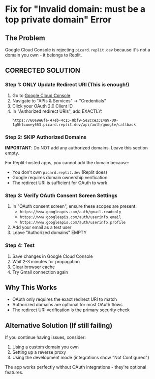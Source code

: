 # Fix for "Invalid domain: must be a top private domain" Error

## The Problem
Google Cloud Console is rejecting `picard.replit.dev` because it's not a domain you own - it belongs to Replit.

## CORRECTED SOLUTION

### Step 1: ONLY Update Redirect URI (This is enough!)
1. Go to [Google Cloud Console](https://console.cloud.google.com/)
2. Navigate to "APIs & Services" → "Credentials"  
3. Click your OAuth 2.0 Client ID
4. In "Authorized redirect URIs", add EXACTLY:
   ```
   https://60e9e6fe-47eb-4c15-8bf9-5e2cce3314a9-00-1g5hlcuoey663.picard.replit.dev/api/auth/google/callback
   ```

### Step 2: SKIP Authorized Domains
**IMPORTANT**: Do NOT add any authorized domains. Leave this section empty.

For Replit-hosted apps, you cannot add the domain because:
- You don't own `picard.replit.dev` (Replit does)
- Google requires domain ownership verification
- The redirect URI is sufficient for OAuth to work

### Step 3: Verify OAuth Consent Screen Settings
1. In "OAuth consent screen", ensure these scopes are present:
   - `https://www.googleapis.com/auth/gmail.readonly`
   - `https://www.googleapis.com/auth/userinfo.email`
   - `https://www.googleapis.com/auth/userinfo.profile`
2. Add your email as a test user
3. Leave "Authorized domains" EMPTY

### Step 4: Test
1. Save changes in Google Cloud Console
2. Wait 2-3 minutes for propagation
3. Clear browser cache
4. Try Gmail connection again

## Why This Works
- OAuth only requires the exact redirect URI to match
- Authorized domains are optional for most OAuth flows
- The redirect URI verification is the primary security check

## Alternative Solution (If still failing)
If you continue having issues, consider:
1. Using a custom domain you own
2. Setting up a reverse proxy
3. Using the development mode (integrations show "Not Configured")

The app works perfectly without OAuth integrations - they're optional features.